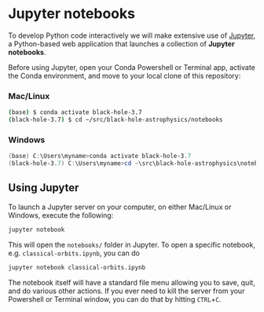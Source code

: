 Jupyter notebooks
=================

To develop Python code interactively we will make extensive use of
[Jupyter](https://jupyter.readthedocs.io), a Python-based web application that
launches a collection of **Jupyter notebooks**.

Before using Jupyter, open your Conda Powershell or Terminal app, activate the
Conda environment, and move to your local clone of this repository:

### Mac/Linux

```bash
(base) $ conda activate black-hole-3.7
(black-hole-3.7) $ cd ~/src/black-hole-astrophysics/notebooks
```

### Windows

```powershell
(base) C:\Users\myname>conda activate black-hole-3.7
(black-hole-3.7) C:\Users\myname>cd ~\src\black-hole-astrophysics\notebooks
```

## Using Jupyter

To launch a Jupyter server on your computer, on either Mac/Linux or Windows,
execute the following:

```bash
jupyter notebook
```

This will open the `notebooks/` folder in Jupyter. To open a specific
notebook, e.g. `classical-orbits.ipynb`, you can do

```bash
jupyter notebook classical-orbits.ipynb
```

The notebook itself will have a standard file menu allowing you to save, quit,
and do various other actions. If you ever need to kill the server from your
Powershell or Terminal window, you can do that by hitting `CTRL`+`C`.
